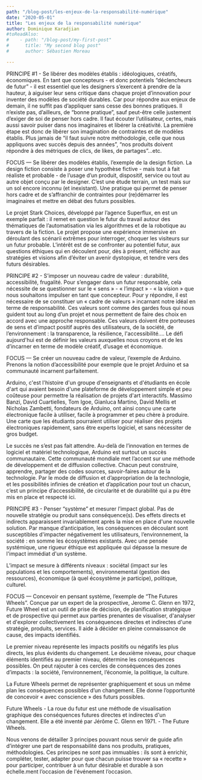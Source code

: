 ```yaml
---
path: "/blog-post/les-enjeux-de-la-responsabilité-numérique"
date: "2020-05-01"
title: "Les enjeux de la responsabilité numérique"
author: Dominique Karadjian
#toReadAlso:
#    - path: "/blog-post/my-first-post"
#      title: "My second blog post"
#      author: Sébastien Moreau

---
```


PRINCIPE #1  - Se libérer des modèles établis : idéologiques,  créatifs, économiques.
En tant que concepteurs - et donc potentiels “déclencheurs de futur” - il est essentiel que les designers s’exercent à prendre de la hauteur, à aiguiser leur sens critique dans chaque projet d’innovation pour inventer des modèles de société durables. Car pour répondre aux enjeux de demain, il ne suffit pas d’appliquer sans cesse des bonnes pratiques. Il n’existe pas, d’ailleurs, de “bonne pratique”, sauf peut-être celle justement d’exiger de soi de penser hors cadre. Il faut écouter l’utilisateur, certes, mais aussi savoir puiser dans nos imaginaires et libérer  la créativité. La première étape est donc de libérer son imagination de contraintes et de modèles établis. Plus jamais de “il faut suivre notre méthodologie, celle que nous appliquons avec succès depuis des années”, “nos produits doivent répondre à des métriques de clics, de likes, de partages”...etc.

FOCUS  —  Se libérer des modèles établis, l’exemple de la design fiction.
La design fiction consiste à poser une hypothèse fictive - mais tout à fait réaliste et probable - de l’usage d’un produit, dispositif, service ou tout au autre objet conçu par le designer. C’est une étude terrain, un test mais sur un sol encore inconnu (et inexistant).  Une pratique qui permet de penser hors cadre et de s’affranchir de contraintes pour (re)démarrer les imaginaires et mettre en débat des futurs possibles.

Le projet Stark Choices, développé par l’agence Superflux, en est un exemple parfait : il remet en question le futur du travail autour des thématiques de l’automatisation via les algorithmes et de la robotique au travers de la fiction. Le projet propose une expérience immersive en déroulant des scénarii extrêmes pour interroger, choquer les visiteurs sur un futur probable. L’intérêt est de se confronter au potentiel futur, aux questions éthiques qui en découlent pour, dès à présent, réfléchir aux stratégies et visions afin d’éviter un avenir dystopique, et tendre vers des futurs désirables.


PRINCIPE #2 - S’imposer un nouveau cadre de valeur : durabilité, accessibilité, frugalité.
Pour s’engager dans un futur responsable, cela nécessite de se questionner sur le « sens » - « l’impact » - « la vision » que nous souhaitons impulser en tant que concepteur. Pour y répondre, il est nécessaire de se constituer un « cadre de valeurs » incarnant notre idéal en terme de responsabilité. Ces valeurs sont comme des gardes fous qui nous guident tout au long d’un projet et nous permettent de faire des choix en accord avec une approche responsable. Ces valeurs doivent être porteuses de sens et d’impact positif auprès des utilisateurs, de la société, de l’environnement : la transparence, la résilience, l'accessibilité.… Le défi aujourd'hui est de définir les valeurs auxquelles nous croyons et de les d’incarner en terme de modèle créatif, d’usage et économique.

FOCUS — Se créer un nouveau cadre de valeur, l’exemple de Arduino.
Prenons la notion d’accessibilité pour exemple que le projet Arduino et sa communauté incarnent parfaitement.

Arduino, c'est l'histoire d'un groupe d'enseignants et d'étudiants en école d'art qui avaient besoin d'une plateforme de développement simple et peu coûteuse pour permettre la réalisation de projets d'art interactifs. Massimo Banzi, David Cuartielles, Tom Igoe, Gianluca Martino, David Mellis et Nicholas Zambetti, fondateurs de Arduino, ont ainsi conçu une carte électronique facile à utiliser, facile à programmer et peu chère à produire. Une carte que les étudiants pourraient utiliser pour réaliser des projets électroniques rapidement, sans être experts logiciel, et sans nécessiter de gros budget.

Le succès ne s’est pas fait attendre. Au-delà de l’innovation en termes de logiciel et matériel technologique, Arduino est surtout un succès communautaire. Cette communauté mondiale met l’accent sur une méthode de développement et de diffusion collective. Chacun peut construire, apprendre, partager des codes sources, savoir-faires autour de la technologie. Par le mode de diffusion et d’appropriation de la technologie, et les possibilités infinies de création et d’application pour tout un chacun, c’est un principe d’accessibilité, de circularité et de durabilité qui a pu être mis en place et respecté ici.

PRINCIPE #3  - Penser “système” et mesurer l’impact global.
Pas de nouvelle stratégie ou produit sans conséquence(s). Des effets directs et indirects apparaissent invariablement après la mise en place d'une nouvelle solution. Par manque d’anticipation, les conséquences en découlant sont susceptibles d'impacter négativement les utilisateurs, l’environnement, la société : en somme les écosystèmes existants. Avec une pensée systémique, une rigueur éthique est appliquée qui dépasse la mesure de l'impact immédiat d'un système.


L’impact se mesure à différents niveaux : sociétal (impact sur les populations et les comportements), environnemental (gestion des ressources), économique (à quel écosystème je participe), politique, culturel.

FOCUS — Concevoir en pensant système, l’exemple de “The Futures Wheels”.
Conçue par un expert de la prospective, Jerome C. Glenn en 1972, Future Wheel est un outil de prise de décision, de planification stratégique et de prospective qui permet aux parties prenantes de visualiser, d'analyser et d'explorer collectivement les conséquences directes et indirectes d'une stratégie, produits, services. Il aide à décider en pleine connaissance de cause, des impacts identifiés.

Le premier niveau représente les impacts positifs ou négatifs les plus directs, les plus évidents du changement. Le deuxième niveau, pour chaque éléments identifiés au premier niveau, détermine les conséquences possibles. On peut rajouter à ces cercles de conséquences des zones d’impacts : la société, l’environnement, l’économie, la politique, la culture.

La Future Wheels permet de représenter graphiquement et sous un même plan les conséquences possibles d’un changement. Elle donne l’opportunité de concevoir « avec conscience » des futurs possibles.


Future Wheels - La roue du futur est une méthode de visualisation graphique des conséquences futures directes et indirectes d'un changement. Elle  a été inventé par Jérôme C. Glenn en 1971. - The Future Wheels.

Nous venons de détailler 3 principes pouvant nous servir de guide afin d’intégrer une part de responsabilité dans nos produits, pratiques, méthodologies. Ces principes ne sont pas immuables : ils sont à enrichir, compléter, tester, adapter pour que chacun puisse trouver sa « recette » pour participer, contribuer à un futur désirable et durable à son échelle.ment l’occasion de l'événement l’occasion.

